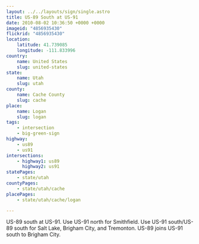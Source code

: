 ```yaml
---
layout: ../../layouts/sign/single.astro
title: US-89 South at US-91
date: 2010-08-02 10:36:50 +0000 +0000
imageid: "4856935430"
flickrid: "4856935430"
location:
    latitude: 41.739085
    longitude: -111.833996
country:
    name: United States
    slug: united-states
state:
    name: Utah
    slug: utah
county:
    name: Cache County
    slug: cache
place:
    name: Logan
    slug: logan
tags:
    - intersection
    - big-green-sign
highway:
    - us89
    - us91
intersections:
    - highway1: us89
      highway2: us91
statePages:
    - state/utah
countyPages:
    - state/utah/cache
placePages:
    - state/utah/cache/logan

---
```

US-89 south at US-91.  Use US-91 north for Smithfield.  Use US-91 south/US-89 south for Salt Lake, Brigham City, and Tremonton.  US-89 joins US-91 south to Brigham City.